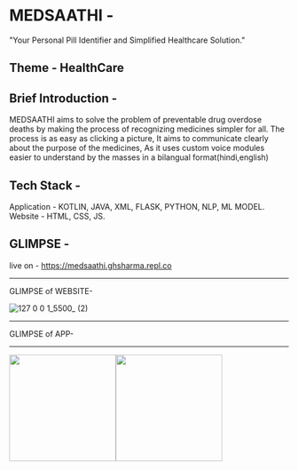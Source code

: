 
# MEDSAATHI -
"Your Personal Pill Identifier and Simplified Healthcare Solution."

## Theme - HealthCare

## Brief Introduction -
MEDSAATHI aims to solve the problem of preventable drug overdose deaths by making the process of recognizing medicines simpler for all. The process is as easy as clicking a picture, It aims to communicate clearly about the purpose of the medicines, As it uses custom voice modules easier to understand by the masses in a bilangual format(hindi,english)

## Tech Stack -
Application - KOTLIN, JAVA, XML, FLASK, PYTHON, NLP, ML MODEL.
Website - HTML, CSS, JS.

## GLIMPSE -

live on - https://medsaathi.ghsharma.repl.co

<HR>
GLIMPSE of WEBSITE-

![127 0 0 1_5500_ (2)](https://user-images.githubusercontent.com/95496933/229327596-e6d32eb5-d3bf-475c-acc1-29fcfc13a784.png)

<HR>
 GLIMPSE of APP-
<HR>

<img src="https://user-images.githubusercontent.com/95496933/229335232-cbae498e-ff10-4084-adea-f0f875dd63d4.jpeg" style="width:20vw; float:left; flex-direction: row;">
<img src="https://user-images.githubusercontent.com/95496933/229335280-4fcb42fd-1b0c-4c31-a9ba-96d7cfaba176.jpeg" style="width:20vw; flex-direction: row">
